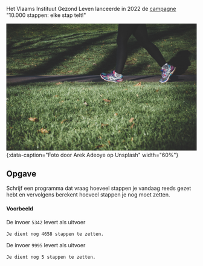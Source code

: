 Het Vlaams Instituut Gezond Leven lanceerde in 2022 de <a href="https://10000stappen.gezondleven.be/" target="_blank">campagne</a> "10.000 stappen: elke stap telt!"

![Stappen is gezond!](media/walking.jpg "100"){:data-caption="Foto door Arek Adeoye op Unsplash" width="60%"}

## Opgave
Schrijf een programma dat vraag hoeveel stappen je vandaag reeds gezet hebt en vervolgens berekent hoeveel stappen je nog moet zetten.

#### Voorbeeld
De invoer `5342` levert als uitvoer
```
Je dient nog 4658 stappen te zetten.
```

De invoer `9995` levert als uitvoer
```
Je dient nog 5 stappen te zetten.
```